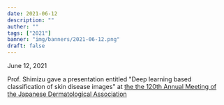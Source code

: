 ```yaml
---
date: 2021-06-12
description: ""
auther: ""
tags: ["2021"]
banner: "img/banners/2021-06-12.png"
draft: false
---
```


June 12, 2021​

Prof. Shimizu gave a presentation entitled "Deep learning based classification of skin disease images" at [the the 120th Annual Meeting of the Japanese Dermatological Association](https://jda120.jp/english.html)

<!--more-->